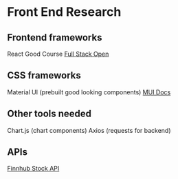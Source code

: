 # Front End Research

## Frontend frameworks
React
Good Course
[Full Stack Open](https://fullstackopen.com/en)

## CSS frameworks

Material UI (prebuilt good looking components)
[MUI Docs](https://mui.com/material-ui/getting-started/installation/)


## Other tools needed
Chart.js (chart components)
Axios (requests for backend)

## APIs
[Finnhub Stock API](https://finnhub.io/docs/api)
